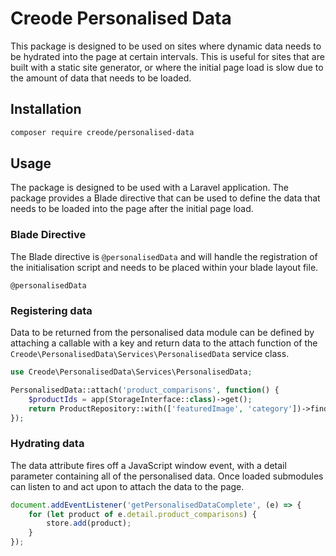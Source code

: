 # Creode Personalised Data
This package is designed to be used on sites where dynamic data needs to be hydrated into the page at certain intervals. This is useful for sites that are built with a static site generator, or where the initial page load is slow due to the amount of data that needs to be loaded.

## Installation
```bash
composer require creode/personalised-data
```

## Usage
The package is designed to be used with a Laravel application. The package provides a Blade directive that can be used to define the data that needs to be loaded into the page after the initial page load.

### Blade Directive
The Blade directive is `@personalisedData` and will handle the registration of the initialisation script and needs to be placed within your blade layout file.

```blade
@personalisedData
```

### Registering data
Data to be returned from the personalised data module can be defined by attaching a callable with a key and return data to the attach function of the `Creode\PersonalisedData\Services\PersonalisedData` service class.

```php
use Creode\PersonalisedData\Services\PersonalisedData;

PersonalisedData::attach('product_comparisons', function() {
    $productIds = app(StorageInterface::class)->get();
    return ProductRepository::with(['featuredImage', 'category'])->find($productIds);
});
```

### Hydrating data
The data attribute fires off a JavaScript window event, with a detail parameter containing all of the personalised data. Once loaded submodules can listen to and act upon to attach the data to the page.

```javascript
document.addEventListener('getPersonalisedDataComplete', (e) => {
    for (let product of e.detail.product_comparisons) {
        store.add(product);
    }
});
```
